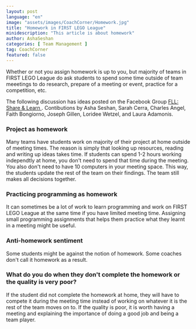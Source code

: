 ```yaml
---
layout: post
language: "en"
image: "assets/images/CoachCorner/Homework.jpg"
title: "Homework in FIRST LEGO League"
minidescription: "This article is about homework"
author: AshaSeshan
categories: [ Team Management ]
tag: CoachCorner
featured: false
---
```

Whether or not you assign homework is up to you, but majority of teams in FIRST LEGO League do ask students to spend some time outside of team meeetings to do research, prepare of a meeting or event, practice for a competition, etc. 

The following discussion has ideas posted on the Facebook Group <a href="https://www.facebook.com/groups/FLLShareandLearn/">FLL: Share & Learn </a>. Contibutions by Asha Seshan, Sarah Cerra, Charles Angel, Faith Bongiorno, Joseph Gillen, Loridee Wetzel, and Laura Adamonis.

### Project as homework

Many teams have students work on majority of their project at home outside of meeting times. The reason is simply that looking up resources, reading and writing up ideas takes time. If students can spend 1-2 hours working independtly at home, you don't need to spend that time during the meeting. You also don't need to have 10 computers in your meeting space. This way, the students update the rest of the team on their findings. The team still makes all decisions together.

### Practicing programming as homework

It can sometimes be a lot of work to learn programming and work on FIRST LEGO League at the same time if you have limited meeting time. Assigning small programming assignments that helps them practice what they learnt in a meeting might be useful.

### Anti-homework sentiment

Some students might be against the notion of homework. Some coaches don't call it homework as a result.

### What do you do when they don't complete the homework or the quality is very poor?

If the student did not complete the homework at home, they will have to compete it during the meeting time instead of working on whatever it is the rest of the team moves on to. If the quality is poor, it is worth having a meeting and explaining the importance of doing a good job and being a team player.
